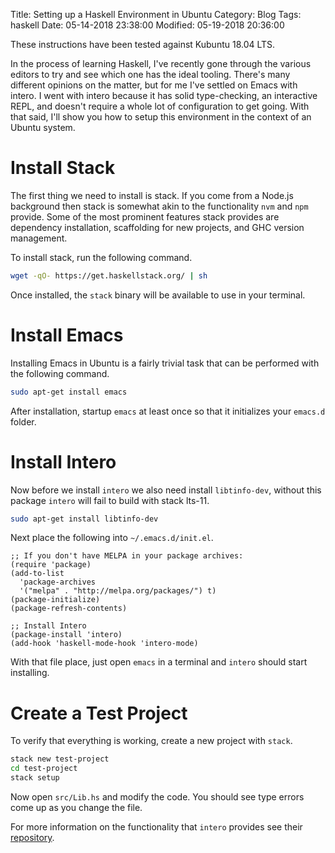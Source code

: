 Title: Setting up a Haskell Environment in Ubuntu
Category: Blog
Tags: haskell
Date: 05-14-2018 23:38:00
Modified: 05-19-2018 20:36:00

These instructions have been tested against Kubuntu 18.04 LTS.

In the process of learning Haskell, I've recently gone through the various editors to 
try and see which one has the ideal tooling. There's many different opinions on the matter, 
but for me I've settled on Emacs with intero. I went with intero because it has 
solid type-checking, an interactive REPL, and doesn't require a whole lot of configuration 
to get going. With that said, I'll show you how to setup this environment in the context of 
an Ubuntu system.

# Install Stack

The first thing we need to install is stack. If you come from a Node.js background then stack 
is somewhat akin to the functionality `nvm` and `npm` provide. Some of the most prominent features 
stack provides are dependency installation, scaffolding for new projects, and GHC version management.

To install stack, run the following command.

```bash
wget -qO- https://get.haskellstack.org/ | sh
```

Once installed, the `stack` binary will be available to use in your terminal. 

# Install Emacs

Installing Emacs in Ubuntu is a fairly trivial task that can be performed with the following command.

```bash
sudo apt-get install emacs
```

After installation, startup `emacs` at least once so that it initializes your `emacs.d` folder.

# Install Intero

Now before we install `intero` we also need install `libtinfo-dev`, without this package 
`intero` will fail to build with stack lts-11.

```bash
sudo apt-get install libtinfo-dev
```

Next place the following into `~/.emacs.d/init.el`.

```emacs-lisp
;; If you don't have MELPA in your package archives:
(require 'package)
(add-to-list
  'package-archives
  '("melpa" . "http://melpa.org/packages/") t)
(package-initialize)
(package-refresh-contents)

;; Install Intero
(package-install 'intero)
(add-hook 'haskell-mode-hook 'intero-mode)
```

With that file place, just open `emacs` in a terminal and `intero` should start installing.

# Create a Test Project

To verify that everything is working, create a new project with `stack`.

```bash
stack new test-project
cd test-project
stack setup
```

Now open `src/Lib.hs` and modify the code. You should see type errors come up as you change 
the file.

For more information on the functionality that `intero` provides see their [repository](https://github.com/commercialhaskell/intero).

<br>